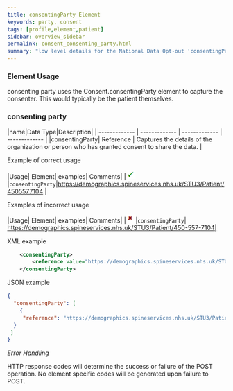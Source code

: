 ```yaml
---
title: consentingParty Element
keywords: party, consent
tags: [profile,element,patient]
sidebar: overview_sidebar
permalink: consent_consenting_party.html
summary: "low level details for the National Data Opt-out 'consentingParty' element"
---
```

### Element Usage ###

consenting party uses the Consent.consentingParty element to capture the consenter. This would typically be the patient themselves.  

### consenting party ###

|name|Data Type|Description|
| ------------- | ------------- | ------------- | ------------- |
|consentingParty| Reference | Captures the details of the organization or person who has granted consent to share the data. |

Example of correct usage

|Usage| Element| examples| Comments|
|![Tick](images/tick.png)|`consentingParty`|https://demographics.spineservices.nhs.uk/STU3/Patient/4505577104 |

Examples of incorrect usage

|Usage| Element| examples| Comments|
|![Cross](images/cross.png)|`consentingParty`| https://demographics.spineservices.nhs.uk/STU3/Patient/450-557-7104|

XML example

```xml
    <consentingParty>
    	<reference value="https://demographics.spineservices.nhs.uk/STU3/Patient/4505577104"/>
    </consentingParty>
```

JSON example

```json
{
  "consentingParty": [
	{
     "reference": "https://demographics.spineservices.nhs.uk/STU3/Patient/4505577104"
  }
 ]
}
```

*Error Handling*

HTTP response codes will determine the success or failure of the POST operation. No element specific codes will be generated upon failure to POST.



